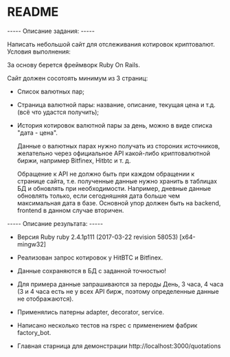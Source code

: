 # README
-----   Описание задания:   -----

Написать небольшой сайт для отслеживания котировок криптовалют.
Условия выполнения:

  За основу берется фреймворк Ruby On Rails.

  Сайт должен сосотоять минимум из 3 страниц:
- Список валютных пар;
- Страница валютной пары: название, описание, текущая цена и т.д. (всё что удастся получить);
- История котировок валютной пары за день, можно в виде списка "дата - цена".

  Данные о валютных парах нужно получать из стороних источников, желательно через официальное API какой-либо
криптовалютной биржи, например Bitfinex, Hitbtc и т. д.

  Обращение к API не должно быть при каждом обращении к странице сайта, т.е. полученные данные нужно хранить в таблицах БД
и обновлять при необходимости. Например, дневные данные обновлять только, если сегодняшняя дата больше чем максимальная
дата в базе. Основной упор  должен быть на backend, frontend в данном случае вторичен.

-----   Описание результата:   -----

- Версия Ruby ruby 2.4.1p111 (2017-03-22 revision 58053) [x64-mingw32]

- Реализован запрос котировок у HitBTC и Bitfinex.
- Данные сохраняются в БД с заданной точностью!
- Для примера данные запрашиваются за пероды День, 3 часа, 4 часа (3 и 4 часа есть не у всех API бирж, поэтому определенные данные не отображаются).
- Применялись патерны adapter, decorator, service.
- Написано несколько тестов на rspec с применением фабрик factory_bot.
- Главная старница для демонстрации http://localhost:3000/quotations

